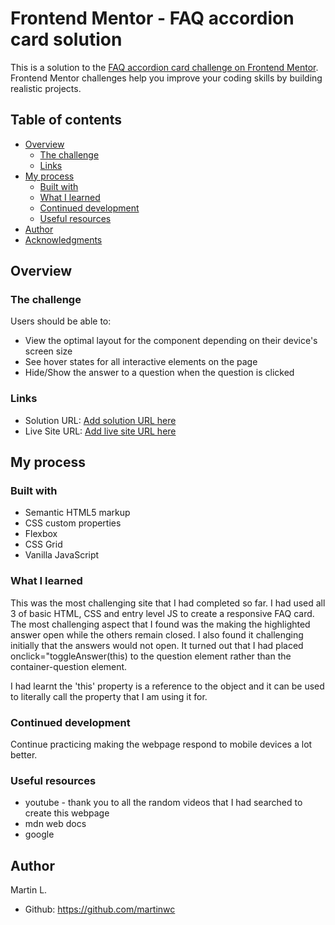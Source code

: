 # Frontend Mentor - FAQ accordion card solution

This is a solution to the [FAQ accordion card challenge on Frontend Mentor](https://www.frontendmentor.io/challenges/faq-accordion-card-XlyjD0Oam). Frontend Mentor challenges help you improve your coding skills by building realistic projects. 

## Table of contents

- [Overview](#overview)
  - [The challenge](#the-challenge)
  - [Links](#links)
- [My process](#my-process)
  - [Built with](#built-with)
  - [What I learned](#what-i-learned)
  - [Continued development](#continued-development)
  - [Useful resources](#useful-resources)
- [Author](#author)
- [Acknowledgments](#acknowledgments)

## Overview

### The challenge

Users should be able to:

- View the optimal layout for the component depending on their device's screen size
- See hover states for all interactive elements on the page
- Hide/Show the answer to a question when the question is clicked

### Links

- Solution URL: [Add solution URL here](https://your-solution-url.com)
- Live Site URL: [Add live site URL here](https://your-live-site-url.com)

## My process

### Built with

- Semantic HTML5 markup
- CSS custom properties
- Flexbox
- CSS Grid
- Vanilla JavaScript

### What I learned

This was the most challenging site that I had completed so far. I had used all 3 of basic HTML, CSS and entry level JS to create a responsive FAQ card. The most challenging aspect that I found was the making the highlighted answer open while the others remain closed. I also found it challenging initially that the answers would not open. It turned out that I had placed onclick="toggleAnswer(this) to the question element rather than the container-question element.

I had learnt the 'this' property is a reference to the object and it can be used to literally call the property that I am using it for. 

### Continued development

Continue practicing making the webpage respond to mobile devices a lot better.

### Useful resources

- youtube - thank you to all the random videos that I had searched to create this webpage
- mdn web docs
- google

## Author

Martin L.

- Github: https://github.com/martinwc
